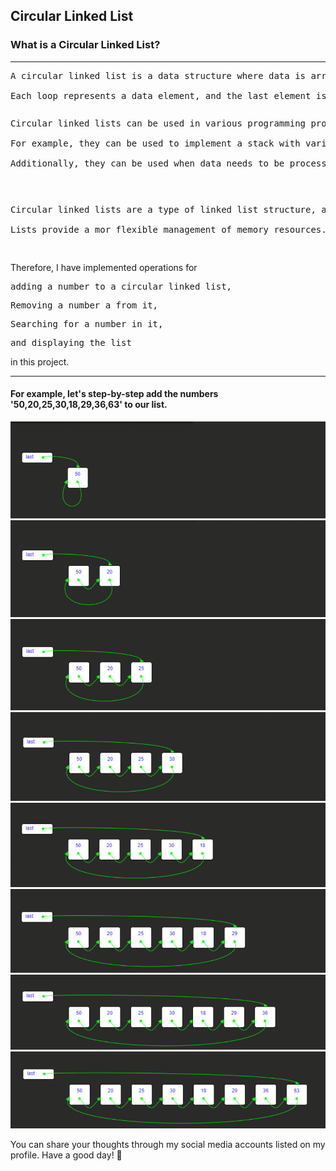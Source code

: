 ﻿<h2>Circular Linked List</h2>
<h3>What is a Circular Linked List?</h3>
<hr>
<pre>A circular linked list is a data structure where data is arranged in interconnected loops or rings. <br>
Each loop represents a data element, and the last element is connected to the first element to form a circular list</pre>
<pre>
<p>Circular linked lists can be used in various programming problems.
<br>For example, they can be used to implement a stack with various data structures. 
<br>Additionally, they can be used when data needs to be processed in a circular manner</p>
</pre>
<pre>
<p>Circular linked lists are a type of linked list structure, and the links between elements are particularly important for memory management.<br>
Lists provide a mor flexible management of memory resources.</p>
</pre>
<p>Therefore, I have implemented operations for <pre>adding a number to a circular linked list,</pre>
<pre>Removing a number a from it,</pre>
<pre>Searching for a number in it,</pre>
<pre>and displaying the list</pre>
in this project.
</p>
<hr>
<h4>For example, let's step-by-step add the numbers '50,20,25,30,18,29,36,63' to our list.</h4>
<pre>
<img src="demo1.png"/>
<img src="demo2.png"/>
<img src="Demo3.png"/>
<img src="Demo4.png"/>
<img src="demo5.png"/>
<img src="demo6.png"/>
<img src="demo7.png"/>
<img src="demo8.png"/>
</pre>
<p>You can share your thoughts through my social media accounts listed on my profile. Have a good day! 👋</p>
